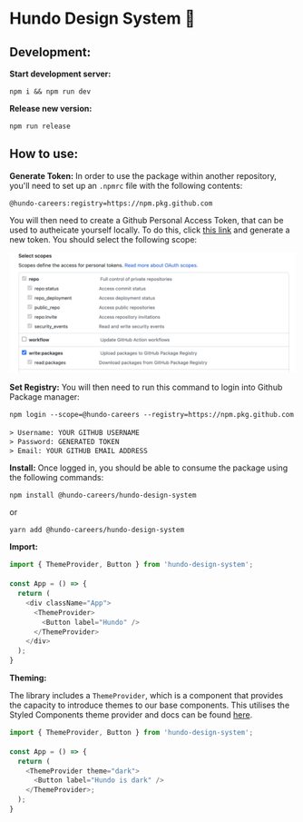 # Hundo Design System 🎨

## Development:

__Start development server:__
```shell
npm i && npm run dev
```

__Release new version:__
```shell
npm run release
```

## How to use:

__Generate Token:__
In order to use the package within another repository, you'll need to set up an `.npmrc` file with the following contents:

```shell
@hundo-careers:registry=https://npm.pkg.github.com
```

You will then need to create a Github Personal Access Token, that can be used to autheicate yourself locally. To do this, click [this link](https://github.com/settings/tokens) and generate a new token. You should select the following scope:

<img src="src/assets/scope.png">

__Set Registry:__
You will then need to run this command to login into Github Package manager:

```shell
npm login --scope=@hundo-careers --registry=https://npm.pkg.github.com

> Username: YOUR GITHUB USERNAME
> Password: GENERATED TOKEN
> Email: YOUR GITHUB EMAIL ADDRESS

```

__Install:__ 
Once logged in, you should be able to consume the package using the following commands:
```shell
npm install @hundo-careers/hundo-design-system
```

or 

```shell
yarn add @hundo-careers/hundo-design-system
```

__Import:__ 
```js
import { ThemeProvider, Button } from 'hundo-design-system';

const App = () => {
  return (
    <div className="App">
      <ThemeProvider>
        <Button label="Hundo" />
      </ThemeProvider>
    </div>
  );
}
```

__Theming:__ 

The library includes a `ThemeProvider`, which is a component that provides the capacity to introduce themes to our base components. This utilises the Styled Components theme provider and docs can be found [here](https://styled-components.com/docs/advanced#theming).


```js
import { ThemeProvider, Button } from 'hundo-design-system';

const App = () => {
  return (
    <ThemeProvider theme="dark">
      <Button label="Hundo is dark" />
    </ThemeProvider>;
  );
}
```
